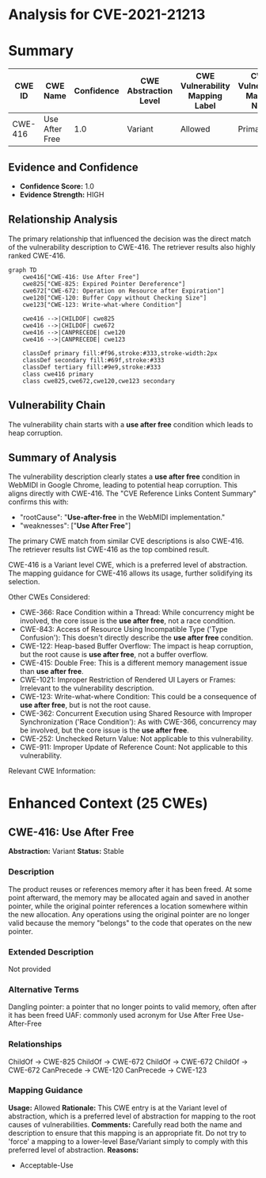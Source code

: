 # Analysis for CVE-2021-21213

# Summary
| CWE ID | CWE Name | Confidence | CWE Abstraction Level | CWE Vulnerability Mapping Label | CWE-Vulnerability Mapping Notes |
|---|---|---|---|---|---|
| CWE-416 | Use After Free | 1.0 | Variant | Allowed | Primary CWE |

## Evidence and Confidence

*   **Confidence Score:** 1.0
*   **Evidence Strength:** HIGH

## Relationship Analysis
The primary relationship that influenced the decision was the direct match of the vulnerability description to CWE-416. The retriever results also highly ranked CWE-416.

```mermaid
graph TD
    cwe416["CWE-416: Use After Free"]
    cwe825["CWE-825: Expired Pointer Dereference"]
    cwe672["CWE-672: Operation on Resource after Expiration"]
    cwe120["CWE-120: Buffer Copy without Checking Size"]
    cwe123["CWE-123: Write-what-where Condition"]

    cwe416 -->|CHILDOF| cwe825
    cwe416 -->|CHILDOF| cwe672
    cwe416 -->|CANPRECEDE| cwe120
    cwe416 -->|CANPRECEDE| cwe123

    classDef primary fill:#f96,stroke:#333,stroke-width:2px
    classDef secondary fill:#69f,stroke:#333
    classDef tertiary fill:#9e9,stroke:#333
    class cwe416 primary
    class cwe825,cwe672,cwe120,cwe123 secondary
```

## Vulnerability Chain
The vulnerability chain starts with a **use after free** condition which leads to heap corruption.

## Summary of Analysis
The vulnerability description clearly states a **use after free** condition in WebMIDI in Google Chrome, leading to potential heap corruption. This aligns directly with CWE-416. The "CVE Reference Links Content Summary" confirms this with:
*   "rootCause": "**Use-after-free** in the WebMIDI implementation."
*   "weaknesses": ["**Use After Free**"]

The primary CWE match from similar CVE descriptions is also CWE-416. The retriever results list CWE-416 as the top combined result.

CWE-416 is a Variant level CWE, which is a preferred level of abstraction. The mapping guidance for CWE-416 allows its usage, further solidifying its selection.

Other CWEs Considered:

*   CWE-366: Race Condition within a Thread: While concurrency might be involved, the core issue is the **use after free**, not a race condition.
*   CWE-843: Access of Resource Using Incompatible Type ('Type Confusion'): This doesn't directly describe the **use after free** condition.
*   CWE-122: Heap-based Buffer Overflow: The impact is heap corruption, but the root cause is **use after free**, not a buffer overflow.
*   CWE-415: Double Free: This is a different memory management issue than **use after free**.
*   CWE-1021: Improper Restriction of Rendered UI Layers or Frames: Irrelevant to the vulnerability description.
*   CWE-123: Write-what-where Condition: This could be a consequence of **use after free**, but is not the root cause.
*   CWE-362: Concurrent Execution using Shared Resource with Improper Synchronization ('Race Condition'): As with CWE-366, concurrency may be involved, but the core issue is the **use after free**.
*   CWE-252: Unchecked Return Value: Not applicable to this vulnerability.
*   CWE-911: Improper Update of Reference Count: Not applicable to this vulnerability.

Relevant CWE Information:

# Enhanced Context (25 CWEs)

## CWE-416: Use After Free
**Abstraction:** Variant
**Status:** Stable

### Description
The product reuses or references memory after it has been freed. At some point afterward, the memory may be allocated again and saved in another pointer, while the original pointer references a location somewhere within the new allocation. Any operations using the original pointer are no longer valid because the memory "belongs" to the code that operates on the new pointer.

### Extended Description
Not provided

### Alternative Terms
Dangling pointer: a pointer that no longer points to valid memory, often after it has been freed
UAF: commonly used acronym for Use After Free
Use-After-Free

### Relationships
ChildOf -> CWE-825
ChildOf -> CWE-672
ChildOf -> CWE-672
ChildOf -> CWE-672
CanPrecede -> CWE-120
CanPrecede -> CWE-123

### Mapping Guidance
**Usage:** Allowed
**Rationale:** This CWE entry is at the Variant level of abstraction, which is a preferred level of abstraction for mapping to the root causes of vulnerabilities.
**Comments:** Carefully read both the name and description to ensure that this mapping is an appropriate fit. Do not try to 'force' a mapping to a lower-level Base/Variant simply to comply with this preferred level of abstraction.
**Reasons:**
- Acceptable-Use